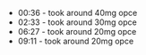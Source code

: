 * 00:36 - took around 40mg opce
* 02:33 - took around 30mg opce
* 06:27 - took around 20mg opce
* 09:11 - took around 20mg opce